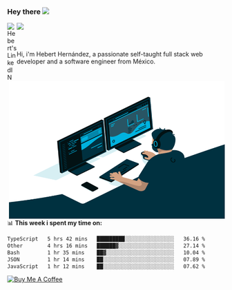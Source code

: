 ### Hey there <img src="https://media.giphy.com/media/hvRJCLFzcasrR4ia7z/giphy.gif" width="25px">
<a href="https://www.linkedin.com/in/evertcode/" target="_blank">
  <img align="left" alt="Hebert's LinkedIN" width="22px" src="https://raw.githubusercontent.com/peterthehan/peterthehan/master/assets/linkedin.svg" />
</a>

![](https://visitor-badge.glitch.me/badge?page_id=evertcode.evertcode)

<br />

Hi, i'm Hebert Hernández, a passionate self-taught full stack web developer and a software engineer from México.

<img align="right" alt="GIF" src="https://github.com/evertcode/evertcode/blob/master/code.gif?raw=true" width="500" height="320" />

📊 **This week i spent my time on:**

<!--START_SECTION:waka-->
```text
TypeScript   5 hrs 42 mins   █████████░░░░░░░░░░░░░░░░   36.16 % 
Other        4 hrs 16 mins   ██████▓░░░░░░░░░░░░░░░░░░   27.14 % 
Bash         1 hr 35 mins    ██▓░░░░░░░░░░░░░░░░░░░░░░   10.04 % 
JSON         1 hr 14 mins    ██░░░░░░░░░░░░░░░░░░░░░░░   07.89 % 
JavaScript   1 hr 12 mins    ██░░░░░░░░░░░░░░░░░░░░░░░   07.62 % 
```
<!--END_SECTION:waka-->

<a href="https://www.buymeacoffee.com/evertcode" target="_blank"><img src="https://cdn.buymeacoffee.com/buttons/v2/default-red.png" alt="Buy Me A Coffee" width="150" ></a>

